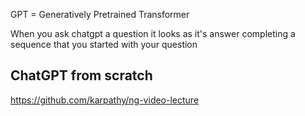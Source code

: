 GPT = Generatively Pretrained Transformer

When you ask chatgpt a question it looks as it's answer completing a sequence
that you started with your question

## ChatGPT from scratch

https://github.com/karpathy/ng-video-lecture

